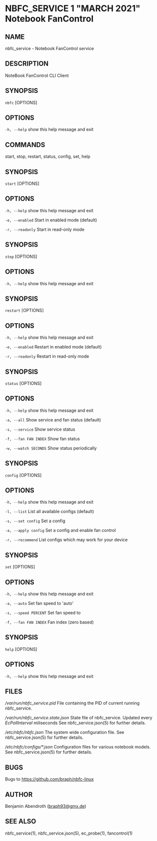 NBFC\_SERVICE 1 "MARCH 2021" Notebook FanControl
================================================

NAME
----

nbfc\_service - Notebook FanControl service

DESCRIPTION
-----------

NoteBook FanControl CLI Client

SYNOPSIS
--------

`nbfc` [OPTIONS]

OPTIONS
-------

  `-h, --help`
    show this help message and exit


COMMANDS
---------

start, stop, restart, status, config, set, help


SYNOPSIS
--------

`start` [OPTIONS]

OPTIONS
-------

  `-h, --help`
    show this help message and exit

  `-e, --enabled`
    Start in enabled mode (default)

  `-r, --readonly`
    Start in read-only mode




SYNOPSIS
--------

`stop` [OPTIONS]

OPTIONS
-------

  `-h, --help`
    show this help message and exit




SYNOPSIS
--------

`restart` [OPTIONS]

OPTIONS
-------

  `-h, --help`
    show this help message and exit

  `-e, --enabled`
    Restart in enabled mode (default)

  `-r, --readonly`
    Restart in read-only mode




SYNOPSIS
--------

`status` [OPTIONS]

OPTIONS
-------

  `-h, --help`
    show this help message and exit

  `-a, --all`
    Show service and fan status (default)

  `-s, --service`
    Show service status

  `-f, --fan FAN INDEX`
    Show fan status

  `-w, --watch SECONDS`
    Show status periodically




SYNOPSIS
--------

`config` [OPTIONS]

OPTIONS
-------

  `-h, --help`
    show this help message and exit

  `-l, --list`
    List all available configs (default)

  `-s, --set config`
    Set a config

  `-a, --apply config`
    Set a config and enable fan control

  `-r, --recommend`
    List configs which may work for your device




SYNOPSIS
--------

`set` [OPTIONS]

OPTIONS
-------

  `-h, --help`
    show this help message and exit

  `-a, --auto`
    Set fan speed to 'auto'

  `-s, --speed PERCENT`
    Set fan speed to <value>

  `-f, --fan FAN INDEX`
    Fan index (zero based)




SYNOPSIS
--------

`help` [OPTIONS]

OPTIONS
-------

  `-h, --help`
    show this help message and exit



FILES
-----

*/var/run/nbfc_service.pid*
  File containing the PID of current running nbfc\_service.

*/var/run/nbfc_service.state.json*
  State file of nbfc\_service. Updated every *EcPollInterval* miliseconds See nbfc\_service.json(5) for further details.

*/etc/nbfc/nbfc.json*
  The system wide configuration file. See nbfc\_service.json(5) for further details.

*/etc/nbfc/configs/\*.json*
  Configuration files for various notebook models. See nbfc\_service.json(5) for further details.

BUGS
----

Bugs to https://github.com/braph/nbfc-linux

AUTHOR
------

Benjamin Abendroth (braph93@gmx.de)

SEE ALSO
--------

nbfc_service(1), nbfc\_service.json(5), ec_probe(1), fancontrol(1)
